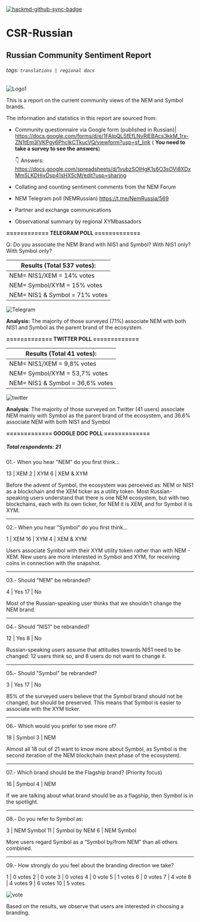 [![hackmd-github-sync-badge](https://hackmd.io/Ny7DC9CCQiGAmPl9tsAuXA/badge)](https://hackmd.io/Ny7DC9CCQiGAmPl9tsAuXA)

# CSR-Russian
## Russian Community Sentiment Report
###### tags: `translations | regional docs`

![Logo1](https://i.imgur.com/T1Ibs48.jpg)

This is a report on the current community views of the NEM and Symbol brands.

The information and statistics in this report are sourced from:
* Community questionnaire via Google form (published in Russian)| <https://docs.google.com/forms/d/e/1FAIpQLSfEfLNyRlEBAcs3kkM_1rx-ZN1tEm3IVKPgy6PhcIkCTkucVQ/viewform?usp=sf_link> 
( **You need to take a survey to see the answers**)

  👇 Answers:
  https://docs.google.com/spreadsheets/d/1vubzSOlHgK1s6O3sOVi8XDxMm5LKDHjvDsp41sHX5cM/edit?usp=sharing
* Collating and counting sentiment comments from the NEM Forum
* NEM Telegram poll (NEMRussian)  <https://t.me/NemRussia/569>
* Partner and exchange communications
* Observational summary by regional XYMbassadors

**============
TELEGRAM POLL 
=============**


Q: Do you associate the NEM Brand with NIS1 and Symbol? With NIS1 only? With Symbol only?



| Results (Total 537 votes):| 
| -------- | 
| NEM= NIS1/XEM = 14% votes      |
| NEM= Symbol/XYM = 15% votes    |
| NEM= NIS1 & Symbol = 71% votes |
![Telegram](https://i.imgur.com/uI0MbVJ.png)

**Analysis:**
The majority of those surveyed (71%) associate NEM with both NIS1 and Symbol as the parent brand of the ecosystem.

**=============
TWITTER POLL
=============**
 

| Results (Total 41 votes):| 
| -------- | 
| NEM= NIS1/XEM = 9,8% votes      |
| NEM= Symbol/XYM = 53,7% votes   |
| NEM= NIS1 & Symbol = 36,6% votes|

![twitter](https://i.imgur.com/61ULpIC.png)

**Analysis**:
The majority of those surveyed on Twitter (41 users) associate NEM mainly with Symbol as the parent brand of the ecosystem, and 36.6% associate NEM with both NIS1 and Symbol




**=============
GOOGLE DOC POLL
=============**

##### Total respondents: 21



01.- When you hear "NEM" do you first think...

13	| XEM
2	| XYM
6   | XEM & XYM


Before the advent of Symbol, the ecosystem was perceived as: NEM or NIS1 as a blockchain and the XEM ticker as a utility token. Most Russian-speaking users understand that there is one NEM ecosystem, but with two blockchains, each with its own ticker, for NEM it is XEM, and for Symbol it is XYM.


----
02.- When you hear "Symbol" do you first think...

1	| XEM
16  | XYM
4	| XEM & XYM

Users associate Symbol with their XYM utility token rather than with NEM - XEM. New users are more interested in Symbol and XYM, for receiving coins in connection with the snapshot.

----
03.- Should "NEM" be rebranded?

4	| Yes
17	| No

Most of the Russian-speaking user thinks that we shouldn't change the NEM brand.


----
04.- Should "NIS1" be rebranded?

12	| Yes
8	| No

Russian-speaking users assume that attitudes towards NIS1 need to be changed: 12 users think so, and 8 users do not want to change it.

----
05.- Should "Symbol" be rebranded?

3	| Yes
17	| No


85% of the surveyed users believe that the Symbol brand should not be changed, but should be preserved. This means that Symbol is easier to associate with the XYM ticker.

----
06.- Which would you prefer to see more of?

18	| Symbol
3	| NEM

Almost all 18 out of 21 want to know more about Symbol, as Symbol is the second iteration of the NEM blockchain (next phase of the ecosystem).

----
07.- Which brand should be the Flagship brand? (Priority focus)

16	| Symbol
4	| NEM


If we are talking about what brand should be as a flagship, then Symbol is in the spotlight.

----
08.- Do you refer to Symbol as:

3	| NEM Symbol
11        | Symbol by NEM
6          | NEM Symbol

More users regard Symbol as a “Symbol by/from NEM” than all others combined.

---
09.- How strongly do you feel about the branding direction we take?



1	| 0 votes
2	| 0 vote
3	| 0 votes
4	| 0 vote
5	| 1 votes
6	| 0 votes
7   | 4 vote
8	| 4 votes
9	| 6 votes
10  | 5 votes

![vote](https://i.imgur.com/sW8FqW1.png)

Based on the results, we observe that users are interested in choosing a branding.


















